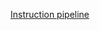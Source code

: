[Instruction pipeline](Digital-Logic-Design/docs/knowledge-network-database-repository/Instruction%20pipeline.md)